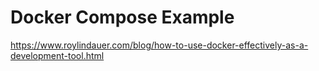 # Docker Compose Example

https://www.roylindauer.com/blog/how-to-use-docker-effectively-as-a-development-tool.html

